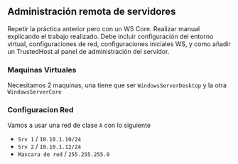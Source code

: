 ## Administración remota de servidores
Repetir la práctica anterior pero con un WS Core.
Realizar manual explicando el trabajo realizado. Debe incluir configuración del entorno virtual, configuraciones de red, configuraciones iniciales WS, y como añadir un TrustedHost al panel de administración del servidor.

### Maquinas Virtuales
Necesitamos 2 maquinas, una tiene que ser `WindowsServerDesktop` y la otra `WindowsServerCore`

### Configuracion Red
Vamos a usar una red de clase `A` con lo siguiente
 - `Srv 1` / `10.10.1.10/24`
 - `Srv 2` / `10.10.1.12/24`
 - `Mascara de red` / `255.255.255.0`
